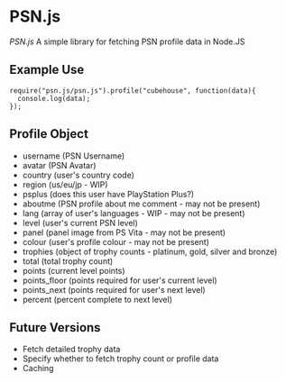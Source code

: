 # PSN.js

*PSN.js* A simple library for fetching PSN profile data in Node.JS

## Example Use

    require("psn.js/psn.js").profile("cubehouse", function(data){
      console.log(data);
    });

## Profile Object

- username (PSN Username)
- avatar (PSN Avatar)
- country (user's country code)
- region (us/eu/jp - WIP)
- psplus (does this user have PlayStation Plus?)
- aboutme (PSN profile about me comment - may not be present)
- lang (array of user's languages - WIP - may not be present)
- level (user's current PSN level)
- panel (panel image from PS Vita - may not be present)
- colour (user's profile colour - may not be present)
- trophies (object of trophy counts - platinum, gold, silver and bronze)
- total (total trophy count)
- points (current level points)
- points_floor (points required for user's current level)
- points_next (points required for user's next level)
- percent (percent complete to next level)

## Future Versions

- Fetch detailed trophy data
- Specify whether to fetch trophy count or profile data
- Caching